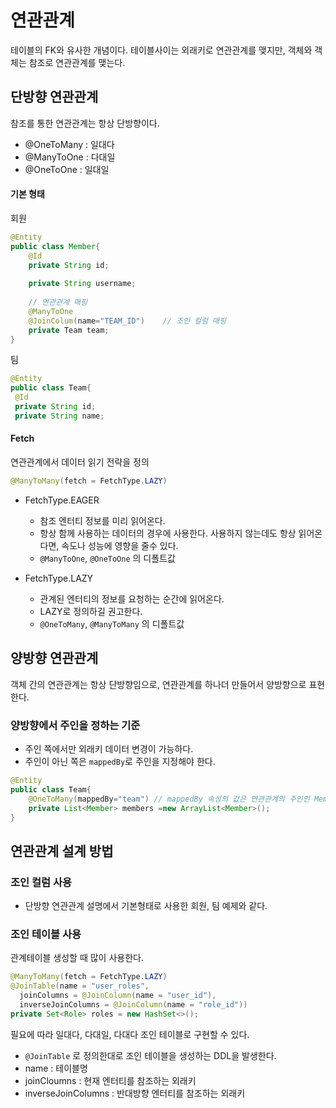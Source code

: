 # 연관관계
테이블의 FK와 유사한 개념이다.
테이블사이는 외래키로 연관관계를 맺지만, 객체와 객체는 참조로 연관관계를 맺는다. 

## 단방향 연관관계 
참조를 통한 연관관계는 항상 단방향이다.
* @OneToMany : 일대다
* @ManyToOne : 다대일
* @OneToOne : 일대일

#### 기본 형태 
회원

```java
@Entity
public class Member{  
	@Id  
	private String id;  
   
	private String username;  
    
	// 연관관계 매핑  
	@ManyToOne
	@JoinColum(name="TEAM_ID")    // 조인 컬럼 매핑
	private Team team;  
}
```

팀

```java
@Entity   
public class Team{  
 @Id  
 private String id;  
 private String name;
```

#### Fetch
연관관계에서 데이터 읽기 전략을 정의

```java
@ManyToMany(fetch = FetchType.LAZY)
```

* FetchType.EAGER
	* 참조 엔터티 정보를 미리 읽어온다.
	* 항상 함께 사용하는 데이터의 경우에 사용한다. 사용하지 않는데도 항상 읽어온다면, 속도나 성능에 영향을 줄수 있다.  
	* `@ManyToOne`, `@OneToOne` 의 디폴트값

* FetchType.LAZY 
	* 관계된 엔터티의 정보를 요청하는 순간에 읽어온다.
	* LAZY로 정의하길 권고한다. 
	* `@OneToMany`, `@ManyToMany` 의 디폴트값

## 양방향 연관관계
객체 간의 연관관계는 항상 단방향임으로, 연관관계를 하나더 만들어서 양방향으로 표현한다.

### 양방향에서 주인을 정하는 기준
* 주인 쪽에서만 외래키 데이터 변경이 가능하다. 
* 주인이 아닌 쪽은 `mappedBy`로 주인을 지정해야 한다.

```java 
@Entity
public class Team{  
	@OneToMany(mappedBy="team") // mappedBy 속성의 값은 연관관계의 주인인 Member.team  
	private List<Member> members =new ArrayList<Member>();  
}
```

## 연관관계 설계 방법
### 조인 컬럼 사용
* 단방향 연관관계 설명에서 기본형태로 사용한 회원, 팀 예제와 같다. 

### 조인 테이블 사용
관계테이블 생성할 때 많이 사용한다. 

```java
@ManyToMany(fetch = FetchType.LAZY)  
@JoinTable(name = "user_roles",  
  joinColumns = @JoinColumn(name = "user_id"),  
  inverseJoinColumns = @JoinColumn(name = "role_id"))  
private Set<Role> roles = new HashSet<>();
```
필요에 따라 일대다, 다대일, 다대다 조인 테이블로 구현할 수 있다. 
* `@JoinTable` 로 정의한대로 조인 테이블을 생성하는 DDL을 발생한다. 
* name : 테이블명
* joinCloumns : 현재 엔터티를 참조하는 외래키 
* inverseJoinColumns : 반대방향 엔터티를 참조하는 외래키